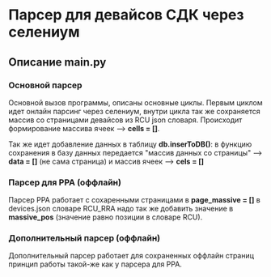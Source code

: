 # Парсер для девайсов СДК через селениум

## Описание main.py

### Основной парсер
Основной вызов программы, описаны основные циклы.
Первым циклом идет онлайн парсинг через селениум, внутри цикла так же сохраняется массив со страницами девайсов из RCU json словаря.
Происходит формирование массива ячеек --> **cells = []**.

Так же идет добавление данных в таблицу **db.inserToDB()**: в функцию сохранения в базу данных передается "массив данных со страницы"  --> **data = []** (не сама страница) и массив ячеек --> **cels = []**

### Парсер для РРА (оффлайн)

Парсер РРА работает с сохаренными страницами в **page_massive = []** в devices.json словаре RCU_RRA надо так же добавить значение в **massive_pos** (значение равно позиции в словаре RCU).

### Дополнительный парсер (оффлайн)

Дополнительный парсер работает для сохраненных оффлайн страниц принцип работы такой-же как у парсера для РРА. 

